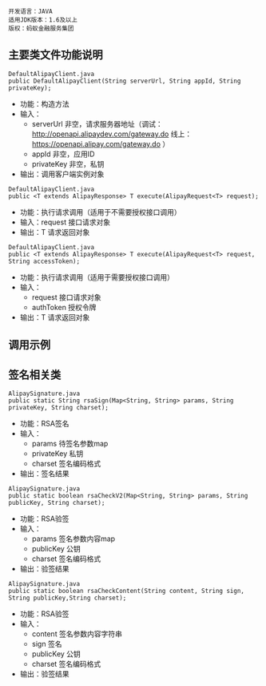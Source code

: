 
```
开发语言：JAVA
适用JDK版本：1.6及以上
版权：蚂蚁金融服务集团
```

## 主要类文件功能说明
```
DefaultAlipayClient.java
public DefaultAlipayClient(String serverUrl, String appId, String privateKey);
```
+ 功能：构造方法
+ 输入：
    + serverUrl 非空，请求服务器地址（调试：http://openapi.alipaydev.com/gateway.do 线上：https://openapi.alipay.com/gateway.do ）
    + appId 非空，应用ID
    + privateKey 非空，私钥
+ 输出：调用客户端实例对象

```
DefaultAlipayClient.java
public <T extends AlipayResponse> T execute(AlipayRequest<T> request);
```
+ 功能：执行请求调用（适用于不需要授权接口调用）
+ 输入：request 接口请求对象
+ 输出：T  请求返回对象

```
DefaultAlipayClient.java
public <T extends AlipayResponse> T execute(AlipayRequest<T> request, String accessToken);
```
+ 功能：执行请求调用（适用于需要授权接口调用）
+ 输入：
    + request 接口请求对象
    + authToken 授权令牌
+ 输出：T  请求返回对象

## 调用示例


## 签名相关类
```
AlipaySignature.java
public static String rsaSign(Map<String, String> params, String privateKey, String charset);
```
+ 功能：RSA签名
+ 输入：
    + params 待签名参数map
    + privateKey 私钥
    + charset 签名编码格式
+ 输出：签名结果

```
AlipaySignature.java
public static boolean rsaCheckV2(Map<String, String> params, String publicKey, String charset);
```
+ 功能：RSA验签
+ 输入：
    + params 签名参数内容map
    + publicKey 公钥
    + charset 签名编码格式
+ 输出：验签结果

```
AlipaySignature.java
public static boolean rsaCheckContent(String content, String sign, String publicKey,String charset);
```
+ 功能：RSA验签
+ 输入：
    + content 签名参数内容字符串
    + sign 签名
    + publicKey 公钥
    + charset 签名编码格式
+ 输出：验签结果

